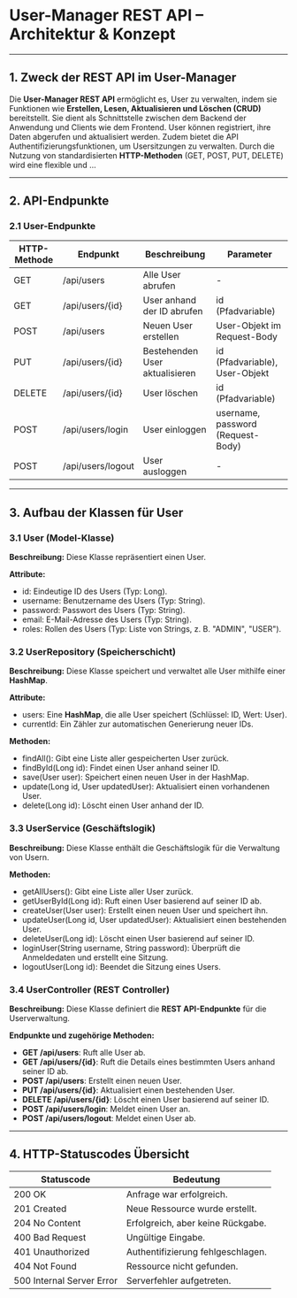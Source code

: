 # User-Manager REST API – Architektur & Konzept

---

## 1. Zweck der REST API im User-Manager

Die **User-Manager REST API** ermöglicht es, User zu verwalten, indem sie Funktionen wie **Erstellen, Lesen, Aktualisieren und Löschen (CRUD)** bereitstellt. Sie dient als Schnittstelle zwischen dem Backend der Anwendung und Clients wie dem Frontend. User können registriert, ihre Daten abgerufen und aktualisiert werden. Zudem bietet die API Authentifizierungsfunktionen, um Usersitzungen zu verwalten. Durch die Nutzung von standardisierten **HTTP-Methoden** (GET, POST, PUT, DELETE) wird eine flexible und ...

---

## 2. API-Endpunkte

### 2.1 User-Endpunkte

| **HTTP-Methode** | **Endpunkt**           | **Beschreibung**                             | **Parameter**                              |
|------------------|------------------------|----------------------------------------------|--------------------------------------------|
| GET              | /api/users            | Alle User abrufen                        | -                                          |
| GET              | /api/users/{id}       | User anhand der ID abrufen              | id (Pfadvariable)                          |
| POST             | /api/users            | Neuen User erstellen                     | User-Objekt im Request-Body            |
| PUT              | /api/users/{id}       | Bestehenden User aktualisieren          | id (Pfadvariable), User-Objekt         |
| DELETE           | /api/users/{id}       | User löschen                             | id (Pfadvariable)                          |
| POST             | /api/users/login      | User einloggen                           | username, password (Request-Body)          |
| POST             | /api/users/logout     | User ausloggen                           | -                                          |

---

## 3. Aufbau der Klassen für User

### 3.1 User (Model-Klasse)

**Beschreibung:**
Diese Klasse repräsentiert einen User.

**Attribute:**
- id: Eindeutige ID des Users (Typ: Long).
- username: Benutzername des Users (Typ: String).
- password: Passwort des Users (Typ: String).
- email: E-Mail-Adresse des Users (Typ: String).
- roles: Rollen des Users (Typ: Liste von Strings, z. B. "ADMIN", "USER").

### 3.2 UserRepository (Speicherschicht)

**Beschreibung:**
Diese Klasse speichert und verwaltet alle User mithilfe einer **HashMap**.

**Attribute:**
- users: Eine **HashMap**, die alle User speichert (Schlüssel: ID, Wert: User).
- currentId: Ein Zähler zur automatischen Generierung neuer IDs.

**Methoden:**
- findAll(): Gibt eine Liste aller gespeicherten User zurück.
- findById(Long id): Findet einen User anhand seiner ID.
- save(User user): Speichert einen neuen User in der HashMap.
- update(Long id, User updatedUser): Aktualisiert einen vorhandenen User.
- delete(Long id): Löscht einen User anhand der ID.

### 3.3 UserService (Geschäftslogik)

**Beschreibung:**
Diese Klasse enthält die Geschäftslogik für die Verwaltung von Usern.

**Methoden:**
- getAllUsers(): Gibt eine Liste aller User zurück.
- getUserById(Long id): Ruft einen User basierend auf seiner ID ab.
- createUser(User user): Erstellt einen neuen User und speichert ihn.
- updateUser(Long id, User updatedUser): Aktualisiert einen bestehenden User.
- deleteUser(Long id): Löscht einen User basierend auf seiner ID.
- loginUser(String username, String password): Überprüft die Anmeldedaten und erstellt eine Sitzung.
- logoutUser(Long id): Beendet die Sitzung eines Users.

### 3.4 UserController (REST Controller)

**Beschreibung:**
Diese Klasse definiert die **REST API-Endpunkte** für die Userverwaltung.

**Endpunkte und zugehörige Methoden:**
- **GET /api/users**: Ruft alle User ab.
- **GET /api/users/{id}**: Ruft die Details eines bestimmten Users anhand seiner ID ab.
- **POST /api/users**: Erstellt einen neuen User.
- **PUT /api/users/{id}**: Aktualisiert einen bestehenden User.
- **DELETE /api/users/{id}**: Löscht einen User basierend auf seiner ID.
- **POST /api/users/login**: Meldet einen User an.
- **POST /api/users/logout**: Meldet einen User ab.

---

## 4. HTTP-Statuscodes Übersicht

| **Statuscode**   | **Bedeutung**                     |
|------------------|-----------------------------------|
| 200 OK           | Anfrage war erfolgreich.          |
| 201 Created      | Neue Ressource wurde erstellt.    |
| 204 No Content   | Erfolgreich, aber keine Rückgabe. |
| 400 Bad Request  | Ungültige Eingabe.                |
| 401 Unauthorized | Authentifizierung fehlgeschlagen. |
| 404 Not Found    | Ressource nicht gefunden.         |
| 500 Internal Server Error | Serverfehler aufgetreten. |
